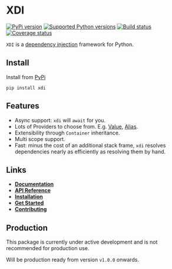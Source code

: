 # XDI


[![PyPi version][pypi-image]][pypi-link]
[![Supported Python versions][pyversions-image]][pyversions-link]
[![Build status][ci-image]][ci-link]
[![Coverage status][codecov-image]][codecov-link]


`XDI` is a [dependency injection](https://en.wikipedia.org/wiki/Dependency_injection) framework for Python.

## Install

Install from [PyPi](https://pypi.org/project/xdi/)

```
pip install xdi
```

## Features

- Async support: `xdi` will `await` for you.
- Lots of Providers to choose from. E.g. [Value](basic/providers/value.md), 
[Alias](basic/providers/alias.md).
- Extensibility through `Container` inheritance.
- Multi scope support.
- Fast: minus the cost of an additional stack frame, `xdi` resolves dependencies 
nearly as efficiently as resolving them by hand.


## Links

- __[Documentation][docs-link]__
- __[API Reference][api-docs-link]__
- __[Installation][install-link]__
- __[Get Started][why-link]__
- __[Contributing][contributing-link]__



## Production

This package is currently under active development and is not recommended for production use.

Will be production ready from version `v1.0.0` onwards.



[docs-link]: https://pyxdi.github.io/xdi/
[api-docs-link]: https://pyxdi.github.io/xdi/api/
[install-link]: https://pyxdi.github.io/xdi/install.html
[why-link]: https://pyxdi.github.io/xdi/why.html
[contributing-link]: https://pyxdi.github.io/xdi/0.5.x/contributing.html
[pypi-image]: https://img.shields.io/pypi/v/xdi.svg?color=%233d85c6
[pypi-link]: https://pypi.python.org/pypi/xdi
[pyversions-image]: https://img.shields.io/pypi/pyversions/xdi.svg
[pyversions-link]: https://pypi.python.org/pypi/xdi
[ci-image]: https://github.com/pyxdi/xdi/actions/workflows/workflow.yaml/badge.svg?event=push&branch=master
[ci-link]: https://github.com/pyxdi/xdi/actions?query=workflow%3ACI%2FCD+event%3Apush+branch%3Amaster
[codecov-image]: https://codecov.io/gh/pyxdi/xdi/branch/master/graph/badge.svg
[codecov-link]: https://codecov.io/gh/pyxdi/xdi

